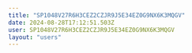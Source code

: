```yaml
---
title: "SP1048V27R6H3CEZ2CZJR9J5E34EZ0G9NX6K3MQGV"
date: 2024-08-28T17:12:51.503Z
user: SP1048V27R6H3CEZ2CZJR9J5E34EZ0G9NX6K3MQGV
layout: "users"
---
```

    